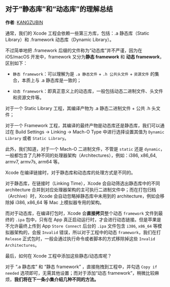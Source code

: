 ## 对于“静态库”和“动态库”的理解总结

**作者**: [KANGZUBIN](https://weibo.com/kangzubin)

通常，我们的 Xcode 工程会依赖一些第三方库，包括：.a 静态库（Static Library）和 .framework 动态库（Dynamic Library）。

不过简单地把 .framework 后缀的文件称为“动态库”并不严谨，因为在 iOS/macOS 开发中，framework 又分为**静态 framework** 和 **动态 framework**，区别如下：

* `静态 framework`：可以理解为是 `.a 静态文件` + `.h 公共头文件` + `资源文件` 的集合，本质上与 .a 静态库是一致的；

* `动态 framework`：即真正意义上的动态库，一般包括动态二进制文件、头文件和资源文件等。

对于一个 Static Library 工程，其编译产物为 .a 静态二进制文件 + 公共 .h 头文件；

对于一个 Framework 工程，其编译的最终产物是动态库还是静态库，我们可以通过在 Build Settings -> Linking -> Mach-O Type 中进行选择设置其值为 `Dynamic Library` 或者 `Static Library`。

此外，我们知道，对于一个 Mach-O 二进制文件，不管是 `static` 还是 `dynamic`，一般都包含了几种不同的处理器架构（Architectures），例如：i386, x86_64, armv7, armv7s, arm64 等。

Xcode 在编译链接时，对于静态库和动态库的处理方式是不同的。

对于静态库，在链接时（Linking Time），Xcode 会自动筛选出静态库中的不同 architecture 合并到对应处理器架构的主可执行二进制文件中；而在打包归档（Archive）时，Xcode 会自动忽略掉静态库中未用到的 architecture，例如会移除掉 i386, x86_64 等 Mac 上模拟器专用的架构。

而对于动态库，在编译打包时，Xcode 会**直接拷贝**整个动态 `framework` 文件到最终的 `.ipa` 包中，只有在 App 真正启动运行时，才会进行动态链接。但是苹果是不允许最终上传到 App `Store Connect` 后台的 `.ipa` 文件包含 `i386`, `x86_64` 等模拟器架构的，会报 `Invalid` 错误，所以对于工程中的动态 `framework`，我们在打 `Release` 正式包时，一般会通过执行命令或者脚本的方式移除掉这些 `Invalid Architectures`。

最后，如何在 Xcode 工程中添加这些静态/动态库呢？

对于 “.a 静态库” 和 “静态 framework” ，直接拖拽到工程中，并勾选 `Copy if needed` 选项即可，无需其他设置；而对于添加“动态 framework”，稍微比较麻烦，**我们将在下一条小集介绍几种不同的方法。**

